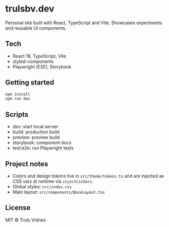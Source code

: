 # trulsbv.dev

Personal site built with React, TypeScript and Vite. Showcases experiments and reusable UI components.

## Tech
- React 19, TypeScript, Vite
- styled-components
- Playwright (E2E), Storybook

## Getting started
```bash
npm install
npm run dev
```

## Scripts
- dev: start local server
- build: production build
- preview: preview build
- storybook: component docs
- test:e2e: run Playwright tests

## Project notes
- Colors and design tokens live in `src/theme/tokens.ts` and are injected as CSS vars at runtime via `injectCssVars`.
- Global styles: `src/index.css`
- Main layout: `src/components/BaseLayout.tsx`

## License
MIT © Truls Vidnes